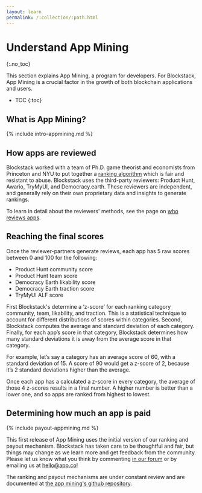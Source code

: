 ```yaml
---
layout: learn
permalink: /:collection/:path.html
---
```

# Understand App Mining
{:.no_toc}

This section explains App Mining, a program for developers. For Blockstack, App Mining is a crucial factor in the growth of both blockchain applications and users.  

* TOC
{:toc}

## What is App Mining?

{% include intro-appmining.md %}

## How apps are reviewed

Blockstack worked with a team of Ph.D. game theorist and economists from
Princeton and NYU to put together a [ranking
algorithm](https://blog.blockstack.org/app-mining-game-theory-algorithm-design/)
which is fair and resistant to abuse. Blockstack uses the third-party
reviewers: Product Hunt, Awario, TryMyUI, and Democracy.earth. These reviewers are
independent, and generally rely on their own proprietary data and insights to
generate rankings.

To learn in detail about the reviewers' methods, see the page on [who reviews apps](app-reviewers.html).

## Reaching the final scores

Once the reviewer-partners generate reviews, each app has 5 raw scores between 0
and 100 for the following:

* Product Hunt community score
* Product Hunt team score
* Democracy Earth likability score
* Democracy Earth traction score
* TryMyUI ALF score

First Blockstack's determine a ‘z-score’ for each ranking category community,
team, likability, and traction. This is a statistical technique to account for
different distributions of scores within categories. Second, Blockstack computes
the average and standard deviation of each category. Finally, for each app’s
score in that category, Blockstack determines how many standard deviations it is
away from the average score in that category.

For example, let’s say a category has an average score of 60, with a standard
deviation of 15. A score of 90 would get a z-score of 2, because it’s 2 standard
deviations higher than the average.

Once each app has a calculated a z-score in every category, the average of those
4 z-scores results in a final number. A higher number is better than a lower
one, and so apps are ranked from highest to lowest.


## Determining how much an app is paid

{% include payout-appmining.md %}

This first release of App Mining uses the initial version of our ranking and
payout mechanism. Blockstack has taken care to be thoughtful and fair, but
things may change as we learn more and get feedback from the community. Please
let us know what you think by commenting <a href="https://forum.blockstack.org"
target="\_blank">in our forum</a> or by emailing us at <hello@app.co>!

The ranking and payout mechanisms are under constant review and are documented at <a href="https://github.com/blockstack/app-mining">the app mining's github repository</a>.
